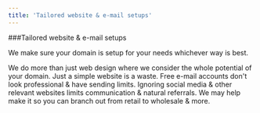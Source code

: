 ```yaml
---
title: 'Tailored website & e-mail setups'
---
```


###Tailored website & e-mail setups

We make sure your domain is setup for your needs whichever way is best. 

We do more than just web design where we consider the whole potential of your domain. Just a simple website is a waste. Free e-mail accounts don't look professional & have sending limits. Ignoring social media & other relevant websites limits communication & natural referrals. We may help make it so you can branch out from retail to wholesale & more.